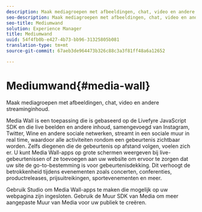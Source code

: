 ```yaml
---
description: Maak mediagroepen met afbeeldingen, chat, video en andere streaminginhoud.
seo-description: Maak mediagroepen met afbeeldingen, chat, video en andere streaminginhoud.
seo-title: Mediumwand
solution: Experience Manager
title: Mediumwand
uuid: 54f4fb0b-e427-4b73-bb96-31325805b081
translation-type: tm+mt
source-git-commit: 67aeb3de964473b326c88c3a3f81ff48a6a12652

---
```



# Mediumwand{#media-wall}

Maak mediagroepen met afbeeldingen, chat, video en andere streaminginhoud.

Media Wall is een toepassing die is gebaseerd op de Livefyre JavaScript SDK en die live beelden en andere inhoud, samengevoegd van Instagram, Twitter, Wine en andere sociale netwerken, streamt in een sociale muur in real time, waardoor alle activiteiten rondom een gebeurtenis zichtbaar worden. Zelfs diegenen die de gebeurtenis op afstand volgen, voelen zich er. U kunt Media Wall-apps op grote schermen weergeven bij live-gebeurtenissen of ze toevoegen aan uw website om ervoor te zorgen dat uw site de go-to-bestemming is voor gebeurtenisdekking. Dit verhoogt de betrokkenheid tijdens evenementen zoals concerten, conferenties, productreleases, prijsuitreikingen, sportevenementen en meer.

Gebruik Studio om Media Wall-apps te maken die mogelijk op uw webpagina zijn ingesloten. Gebruik de Muur SDK van Media om meer aangepaste Muur van Media voor uw publiek te creëren.
